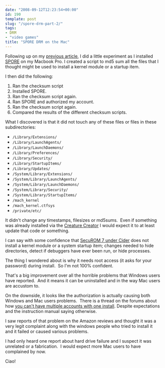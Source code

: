 ```yaml
---
date: "2008-09-12T12:23:54+00:00"
id: 190
template: post
slug: "/spore-drm-part-2/"
tags:
- DRM
- "video games"
title: "SPORE DRM on the Mac"
---
```


Following up on my [previous article](/spore-drm), I did a little experiment as
I installed [SPORE](https://amzn.to/2ILbGCh) on my Macbook Pro. I created a
script to md5 sum all the files that I thought might be used to install a kernel
module or a startup item.

I then did the following:

1.  Ran the checksum script
2.  Installed SPORE.
3.  Ran the checksum script again.
4.  Ran SPORE and authorized my account.
5.  Ran the checksum script again.
6.  Compared the results of the different checksum scripts.

What I discovered is that it did not touch any of these files or files in these
subdirectories:

- `/Library/Extensions/`
- `/Library/LaunchAgents/`
- `/Library/LaunchDaemons/`
- `/Library/Preferences/`
- `/Library/Security/`
- `/Library/StartupItems/`
- `/Library/Updates/`
- `/System/Library/Extensions/`
- `/System/Library/LaunchAgents/`
- `/System/Library/LaunchDaemons/`
- `/System/Library/Security/`
- `/System/Library/StartupItems/`
- `/mach_kernel`
- `/mach_kernel.ctfsys`
- `/private/etc/`

It didn't change any timestamps, filesizes or md5sums.  Even if something was
already installed via the [Creature Creator](https://amzn.to/2I25apG) I would
expect it to at least update that code or something.

I can say with some confidence that
[SecuROM 7 under Cider](http://www.transgaming.com/news/?id=108) does not
install a kernel module or a system startup item; changes needed to hide
directories, detect if debuggers have ever been run, or hide processes.

The thing I wondered about is why it needs root access (it asks for your
password) during install.  So I'm not 100% confident.

That's a big improvement over all the horrible problems that Windows users have
reported.  And it means it can be uninstalled and in the way Mac users are
accustom to.

On the downside, it looks like the authorization is actually causing both
Windows and Mac users problems.  There is a thread on the forums about how
[you can't have multiple accounts with one install](http://forum.spore.com/jforum/posts/list/103.page).
Despite expectations and the instruction manual saying otherwise.

I saw reports of that problem on the Amazon reviews and thought it was a very
legit complaint along with the windows people who tried to install it and it
failed or caused various problems.

I had only heard one report about hard drive failure and I suspect it was
unrelated or a fabrication.  I would expect more Mac users to have complained by
now.

Ciao!

